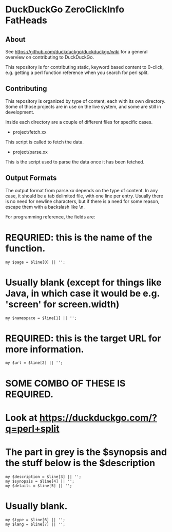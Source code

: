 DuckDuckGo ZeroClickInfo FatHeads
=================================

About
-----

See https://github.com/duckduckgo/duckduckgo/wiki for a general overview on contributing to DuckDuckGo.

This repository is for contributing static, keyword based content to 0-click, e.g. getting a perl function reference when you search for perl split. 


Contributing
------------

This repository is organized by type of content, each with its own directory. Some of those projects are in use on the live system, and some are still in development.

Inside each directory are a couple of different files for specific cases. 

* project/fetch.xx

This script is called to fetch the data. 

* project/parse.xx

This is the script used to parse the data once it has been fetched.


Output Formats
--------------

The output format from parse.xx depends on the type of content. In any case, it should be a tab delimited file, with one line per entry. Usually there is no need for newline characters, but if there is a need for some reason, escape them with a backslash like \\n.

For programming reference, the fields are:

# REQURIED: this is the name of the function.
    my $page = $line[0] || '';

# Usually blank (except for things like Java, in which case it would be e.g. 'screen' for screen.width)
    my $namespace = $line[1] || '';

# REQUIRED: this is the target URL for more information.
    my $url = $line[2] || '';

# SOME COMBO OF THESE IS REQUIRED.
# Look at https://duckduckgo.com/?q=perl+split
# The part in grey is the $synopsis and the stuff below is the $description
    my $description = $line[3] || '';
    my $synopsis = $line[4] || '';
    my $details = $line[5] || '';

# Usually blank.
    my $type = $line[6] || '';
    my $lang = $line[7] || '';

